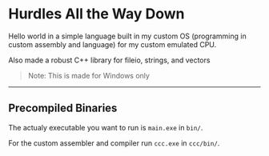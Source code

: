 # Hurdles All the Way Down

Hello world in a simple language built in my custom OS (programming in custom assembly and language) for my custom emulated CPU.

Also made a robust C++ library for fileio, strings, and vectors

> Note: This is made for Windows only

___

## Precompiled Binaries

The actualy executable you want to run is `main.exe` in `bin/`.

For the custom assembler and compiler run `ccc.exe` in `ccc/bin/`.
